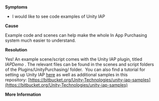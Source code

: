 
        

**Symptoms** 

*   I would like to see code examples of Unity IAP 

**Cause** 

Example code and scenes can help make the whole In App Purchasing system much easier to understand.

**Resolution** 

Yes! An example scene/script comes with the Unity IAP plugin, titled *IAPDemo* . The relevant files can be found in the scenes and script folders of the Plugins/UnityPurchasing/ folder.  You can also find a tutorial for setting up Unity IAP [here](http://unity3d.com/learn/tutorials/topics/analytics/integrating-unity-iap-your-game) as well as additional samples in this repository: [https://bitbucket.org/Unity-Technologies/unity-iap-samples](https://bitbucket.org/Unity-Technologies/unity-iap-samples)

**More Information** 

      